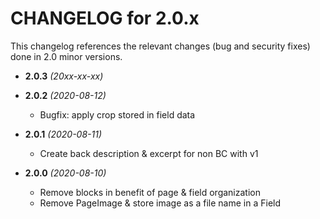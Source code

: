 CHANGELOG for 2.0.x
===================

This changelog references the relevant changes (bug and security fixes) done
in 2.0 minor versions.

* **2.0.3** _(20xx-xx-xx)_


* **2.0.2** _(2020-08-12)_
    * Bugfix: apply crop stored in field data   

* **2.0.1** _(2020-08-11)_
    * Create back description & excerpt for non BC with v1  

* **2.0.0** _(2020-08-10)_
    * Remove blocks in benefit of page & field organization
    * Remove PageImage & store image as a file name in a Field  
